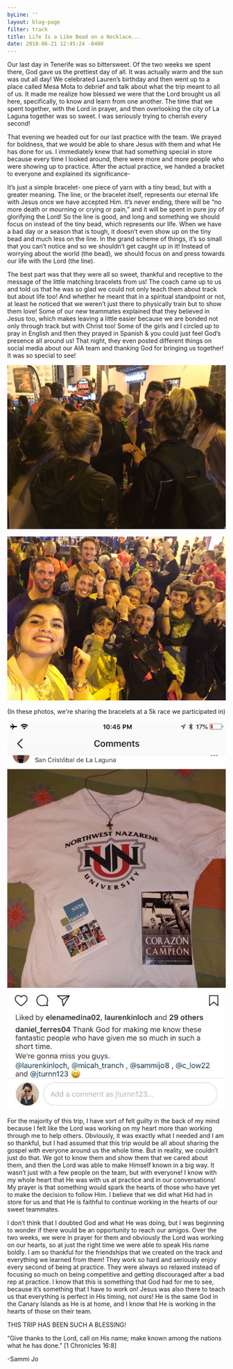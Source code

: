 ```yaml
---
byLine: ''
layout: blog-page
filter: track
title: Life Is a Like Bead on a Necklace...
date: 2018-06-21 12:45:24 -0400
---
```

Our last day in Tenerife was so bittersweet. Of the two weeks we spent there, God gave us the prettiest day of all. It was actually warm and the sun was out all day! We celebrated Lauren’s birthday and then went up to a place called Mesa Mota to debrief and talk about what the trip meant to all of us. It made me realize how blessed we were that the Lord brought us all here, specifically, to know and learn from one another. The time that we spent together, with the Lord in prayer, and then overlooking the city of La Laguna together was so sweet. I was seriously trying to cherish every second!

That evening we headed out for our last practice with the team. We prayed for boldness, that we would be able to share Jesus with them and what He has done for us. I immediately knew that had something special in store because every time I looked around, there were more and more people who were showing up to practice. After the actual practice, we handed a bracket to everyone and explained its significance-

It’s just a simple bracelet- one piece of yarn with a tiny bead, but with a greater meaning. The line, or the bracelet itself, represents our eternal life with Jesus once we have accepted Him. It’s never ending, there will be “no more death or mourning or crying or pain,” and it will be spent in pure joy of glorifying the Lord! So the line is good, and long and something we should focus on instead of the tiny bead, which represents our life. When we have a bad day or a season that is tough, it doesn’t even show up on the tiny bead and much less on the line. In the grand scheme of things, it’s so small that you can’t notice and so we shouldn’t get caught up in it! Instead of worrying about the world (the bead), we should focus on and press towards our life with the Lord (the line).

The best part was that they were all so sweet, thankful and receptive to the message of the little matching bracelets from us! The coach came up to us and told us that he was so glad we could not only teach them about track but about life too! And whether he meant that in a spiritual standpoint or not, at least he noticed that we weren’t just there to physically train but to show them love! Some of our new teammates explained that they believed in Jesus too, which makes leaving a little easier because we are bonded not only through track but with Christ too! Some of the girls and I circled up to pray in English and then they prayed in Spanish & you could just feel God’s presence all around us! That night, they even posted different things on social media about our AIA team and thanking God for bringing us together! It was so special to see!

![](/uploads/2018/06/22/IMG_6441.JPG)

![](/uploads/2018/06/22/IMG_6444.JPG)

\(In these photos, we're sharing the bracelets at a 5k race we participated in)

![](/uploads/2018/06/22/IMG_6474.JPG)

For the majority of this trip, I have sort of felt guilty in the back of my mind because I felt like the Lord was working on my heart more than working through me to help others. Obviously, it was exactly what I needed and I am so thankful, but I had assumed that this trip would be all about sharing the gospel with everyone around us the whole time. But in reality, we couldn’t just do that. We got to know them and show them that we cared about them, and then the Lord was able to make Himself known in a big way. It wasn’t just with a few people on the team, but with everyone! I know with my whole heart that He was with us at practice and in our conversations! My prayer is that something would spark the hearts of those who have yet to make the decision to follow Him. I believe that we did what Hid had in store for us and that He is faithful to continue working in the hearts of our sweet teammates.

I don’t think that I doubted God and what He was doing, but I was beginning to wonder if there would be an opportunity to reach our amigos. Over the two weeks, we were in prayer for them and obviously the Lord was working on our hearts, so at just the right time we were able to speak His name boldly. I am so thankful for the friendships that we created on the track and everything we learned from them! They work so hard and seriously enjoy every second of being at practice. They were always so relaxed instead of focusing so much on being competitive and getting discouraged after a bad rep at practice. I know that this is something that God had for me to see, because it’s something that I have to work on! Jesus was also there to teach us that everything is perfect in His timing, not ours! He is the same God in the Canary Islands as He is at home, and I know that He is working in the hearts of those on their team.

THIS TRIP HAS BEEN SUCH A BLESSING!

“Give thanks to the Lord, call on His name; make known among the nations what he has done.” \[1 Chronicles 16:8\]

-Sammi Jo